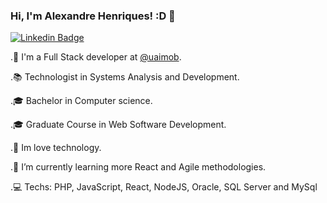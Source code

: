 ### Hi, I'm Alexandre Henriques! :D 👋

[![Linkedin Badge](https://img.shields.io/badge/-LinkedIn-blue?style=flat-square&logo=Linkedin&logoColor=white&link=https://www.linkedin.com/in/alexandrehp/)](https://www.linkedin.com/in/alexandrehp/)

.🔭 I'm a Full Stack developer at [@uaimob](https://www.uaimob.com.br/).

.📚 Technologist in Systems Analysis and Development.

.🎓 Bachelor in Computer science.

.🎓 Graduate Course in Web Software Development.

.🏢 Im love technology.

.🌱 I’m currently learning more React and Agile methodologies.

.💻 Techs: PHP, JavaScript, React, NodeJS, Oracle, SQL Server and MySql
